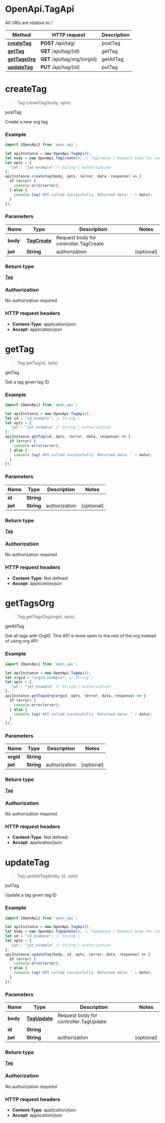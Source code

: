 # OpenApi.TagApi

All URIs are relative to */*

Method | HTTP request | Description
------------- | ------------- | -------------
[**createTag**](TagApi.md#createTag) | **POST** /api/tag/ | postTag
[**getTag**](TagApi.md#getTag) | **GET** /api/tag/{id} | getTag
[**getTagsOrg**](TagApi.md#getTagsOrg) | **GET** /api/tag/org/{orgid} | getAllTag
[**updateTag**](TagApi.md#updateTag) | **PUT** /api/tag/{id} | putTag

<a name="createTag"></a>
# **createTag**
> Tag createTag(body, opts)

postTag

Create a new org tag

### Example
```javascript
import {OpenApi} from 'open_api';

let apiInstance = new OpenApi.TagApi();
let body = new OpenApi.TagCreate(); // TagCreate | Request body for controller.TagCreate
let opts = { 
  'jwt': "jwt_example" // String | authorization
};
apiInstance.createTag(body, opts, (error, data, response) => {
  if (error) {
    console.error(error);
  } else {
    console.log('API called successfully. Returned data: ' + data);
  }
});
```

### Parameters

Name | Type | Description  | Notes
------------- | ------------- | ------------- | -------------
 **body** | [**TagCreate**](TagCreate.md)| Request body for controller.TagCreate | 
 **jwt** | **String**| authorization | [optional] 

### Return type

[**Tag**](Tag.md)

### Authorization

No authorization required

### HTTP request headers

 - **Content-Type**: application/json
 - **Accept**: application/json

<a name="getTag"></a>
# **getTag**
> Tag getTag(id, opts)

getTag

Get a tag given tag ID

### Example
```javascript
import {OpenApi} from 'open_api';

let apiInstance = new OpenApi.TagApi();
let id = "id_example"; // String | 
let opts = { 
  'jwt': "jwt_example" // String | authorization
};
apiInstance.getTag(id, opts, (error, data, response) => {
  if (error) {
    console.error(error);
  } else {
    console.log('API called successfully. Returned data: ' + data);
  }
});
```

### Parameters

Name | Type | Description  | Notes
------------- | ------------- | ------------- | -------------
 **id** | **String**|  | 
 **jwt** | **String**| authorization | [optional] 

### Return type

[**Tag**](Tag.md)

### Authorization

No authorization required

### HTTP request headers

 - **Content-Type**: Not defined
 - **Accept**: application/json

<a name="getTagsOrg"></a>
# **getTagsOrg**
> Tag getTagsOrg(orgid, opts)

getAllTag

Get all tags with OrgID. This API is more open to the rest of the org instead of using org API

### Example
```javascript
import {OpenApi} from 'open_api';

let apiInstance = new OpenApi.TagApi();
let orgid = "orgid_example"; // String | 
let opts = { 
  'jwt': "jwt_example" // String | authorization
};
apiInstance.getTagsOrg(orgid, opts, (error, data, response) => {
  if (error) {
    console.error(error);
  } else {
    console.log('API called successfully. Returned data: ' + data);
  }
});
```

### Parameters

Name | Type | Description  | Notes
------------- | ------------- | ------------- | -------------
 **orgid** | **String**|  | 
 **jwt** | **String**| authorization | [optional] 

### Return type

[**Tag**](Tag.md)

### Authorization

No authorization required

### HTTP request headers

 - **Content-Type**: Not defined
 - **Accept**: application/json

<a name="updateTag"></a>
# **updateTag**
> Tag updateTag(body, id, opts)

putTag

Update a tag given tag ID

### Example
```javascript
import {OpenApi} from 'open_api';

let apiInstance = new OpenApi.TagApi();
let body = new OpenApi.TagUpdate(); // TagUpdate | Request body for controller.TagUpdate
let id = "id_example"; // String | 
let opts = { 
  'jwt': "jwt_example" // String | authorization
};
apiInstance.updateTag(body, id, opts, (error, data, response) => {
  if (error) {
    console.error(error);
  } else {
    console.log('API called successfully. Returned data: ' + data);
  }
});
```

### Parameters

Name | Type | Description  | Notes
------------- | ------------- | ------------- | -------------
 **body** | [**TagUpdate**](TagUpdate.md)| Request body for controller.TagUpdate | 
 **id** | **String**|  | 
 **jwt** | **String**| authorization | [optional] 

### Return type

[**Tag**](Tag.md)

### Authorization

No authorization required

### HTTP request headers

 - **Content-Type**: application/json
 - **Accept**: application/json

